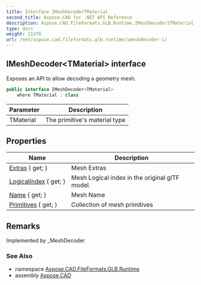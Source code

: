 ```yaml
---
title: Interface IMeshDecoderTMaterial
second_title: Aspose.CAD for .NET API Reference
description: Aspose.CAD.FileFormats.GLB.Runtime.IMeshDecoder1TMaterial interface. Exposes an API to allow decoding a geometry mesh
type: docs
weight: 11370
url: /net/aspose.cad.fileformats.glb.runtime/imeshdecoder-1/
---
```

## IMeshDecoder&lt;TMaterial&gt; interface

Exposes an API to allow decoding a geometry mesh.

```csharp
public interface IMeshDecoder<TMaterial>
    where TMaterial : class
```

| Parameter | Description |
| --- | --- |
| TMaterial | The primitive's material type |

## Properties

| Name | Description |
| --- | --- |
| [Extras](../../aspose.cad.fileformats.glb.runtime/imeshdecoder-1/extras/) { get; } | Mesh Extras |
| [LogicalIndex](../../aspose.cad.fileformats.glb.runtime/imeshdecoder-1/logicalindex/) { get; } | Mesh Logical index in the original glTF model. |
| [Name](../../aspose.cad.fileformats.glb.runtime/imeshdecoder-1/name/) { get; } | Mesh Name |
| [Primitives](../../aspose.cad.fileformats.glb.runtime/imeshdecoder-1/primitives/) { get; } | Collection of mesh primitives |

## Remarks

Implemented by _MeshDecoder

### See Also

* namespace [Aspose.CAD.FileFormats.GLB.Runtime](../../aspose.cad.fileformats.glb.runtime/)
* assembly [Aspose.CAD](../../)


